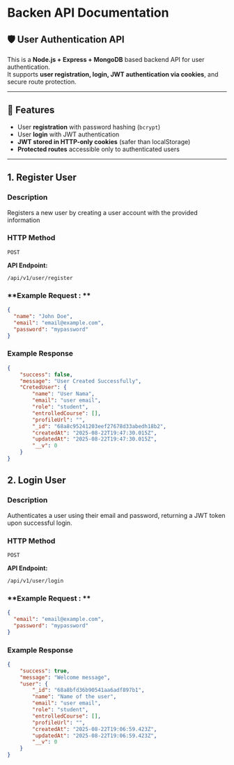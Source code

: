 # Backen API Documentation

## 🛡️ User Authentication API 

This is a **Node.js + Express + MongoDB** based backend API for user authentication.  
It supports **user registration, login, JWT authentication via cookies**, and secure route protection.

---

## 🚀 Features
- User **registration** with password hashing (`bcrypt`)
- User **login** with JWT authentication
- **JWT stored in HTTP-only cookies** (safer than localStorage)
- **Protected routes** accessible only to authenticated users

---

## 1️. Register User

### Description 
Registers a new user by creating a user account with the provided information

### HTTP Method
`POST`

**API Endpoint:**  

`/api/v1/user/register`

### **Example Request : **
```json
{
  "name": "John Doe",
  "email": "email@example.com",
  "password": "mypassword"
}
```
### Example Response
```json
{
    "success": false,
    "message": "User Created Successfully",
    "CretedUser": {
        "name": "User Nama",
        "email": "user email",
        "role": "student",
        "entrolledCourse": [],
        "profileUrl": "",
        "_id": "68a8c95241203eef27678d33abedh18b2",
        "createdAt": "2025-08-22T19:47:30.015Z",
        "updatedAt": "2025-08-22T19:47:30.015Z",
        "__v": 0
    }
}
```


## 2. Login User

### Description 
Authenticates a user using their email and password, returning a JWT token  upon successful login.

### HTTP Method
`POST`

**API Endpoint:**  

`/api/v1/user/login`

### **Example Request : **
```json
{
  "email": "email@example.com",
  "password": "mypassword"
}
```

### Example Response
```json
{
    "success": true,
    "message": "Welcome message",
    "user": {
        "_id": "68a8bfd36b90541aa6adf897b1",
        "name": "Name of the user",
        "email": "user email",
        "role": "student",
        "entrolledCourse": [],
        "profileUrl": "",
        "createdAt": "2025-08-22T19:06:59.423Z",
        "updatedAt": "2025-08-22T19:06:59.423Z",
        "__v": 0
    }
}
```



